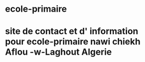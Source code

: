 # ecole-primaire
# site de contact et d' information pour ecole-primaire nawi chiekh Aflou -w-Laghout Algerie
